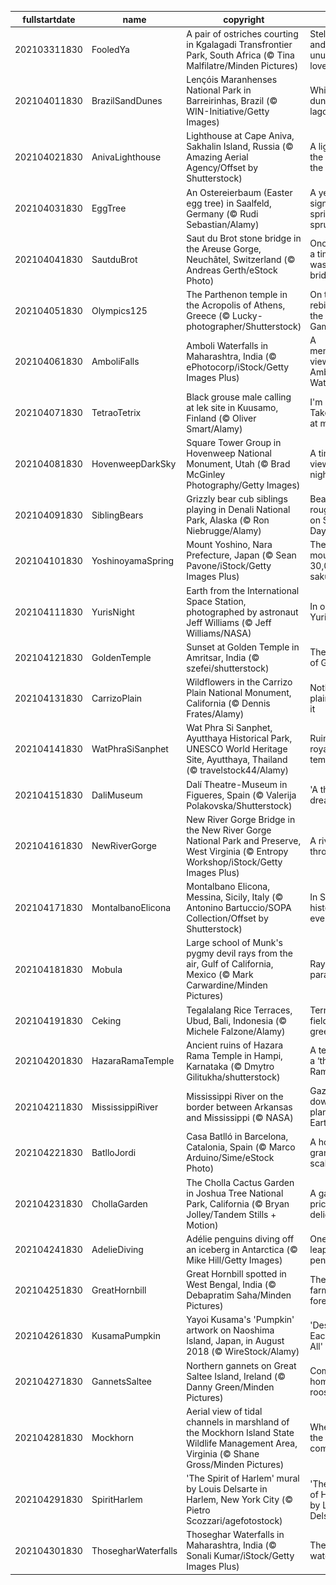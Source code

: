 |fullstartdate|name|copyright|title|image|
|--|--|--|--|--|
202103311830|FooledYa|A pair of ostriches courting in Kgalagadi Transfrontier Park, South Africa (© Tina Malfilatre/Minden Pictures)|Stellar dads and unusual lovers|![](/en-IN/2021/04/202103311830FooledYa.jpg)|
202104011830|BrazilSandDunes|Lençóis Maranhenses National Park in Barreirinhas, Brazil (© WIN-Initiative/Getty Images)|White dunes, blue lagoons|![](/en-IN/2021/04/202104011830BrazilSandDunes.jpg)|
202104021830|AnivaLighthouse|Lighthouse at Cape Aniva, Sakhalin Island, Russia (© Amazing Aerial Agency/Offset by Shutterstock)|A light at the edge of the world|![](/en-IN/2021/04/202104021830AnivaLighthouse.jpg)|
202104031830|EggTree|An Ostereierbaum (Easter egg tree) in Saalfeld, Germany (© Rudi Sebastian/Alamy)|A yearly sign that spring has sprung|![](/en-IN/2021/04/202104031830EggTree.jpg)|
202104041830|SautduBrot|Saut du Brot stone bridge in the Areuse Gorge, Neuchâtel, Switzerland (© Andreas Gerth/eStock Photo)|Once upon a time there was a bridge…|![](/en-IN/2021/04/202104041830SautduBrot.jpg)|
202104051830|Olympics125|The Parthenon temple in the Acropolis of Athens, Greece (© Lucky-photographer/Shutterstock)|On the rebirth of the Olympic Games|![](/en-IN/2021/04/202104051830Olympics125.jpg)|
202104061830|AmboliFalls|Amboli Waterfalls in Maharashtra, India (© ePhotocorp/iStock/Getty Images Plus)|A memerising view of Amboli Waterfalls|![](/en-IN/2021/04/202104061830AmboliFalls.jpg)|
202104071830|TetraoTetrix|Black grouse male calling at lek site in Kuusamo, Finland (© Oliver Smart/Alamy)|I'm here! Take a look at me!|![](/en-IN/2021/04/202104071830TetraoTetrix.jpg)|
202104081830|HovenweepDarkSky|Square Tower Group in Hovenweep National Monument, Utah (© Brad McGinley Photography/Getty Images)|A timeless view of the night sky|![](/en-IN/2021/04/202104081830HovenweepDarkSky.jpg)|
202104091830|SiblingBears|Grizzly bear cub siblings playing in Denali National Park, Alaska (© Ron Niebrugge/Alamy)|Bear cubs roughhouse on Siblings Day|![](/en-IN/2021/04/202104091830SiblingBears.jpg)|
202104101830|YoshinoyamaSpring|Mount Yoshino, Nara Prefecture, Japan (© Sean Pavone/iStock/Getty Images Plus)|The mountain of 30,000 sakura|![](/en-IN/2021/04/202104101830YoshinoyamaSpring.jpg)|
202104111830|YurisNight|Earth from the International Space Station, photographed by astronaut Jeff Williams (© Jeff Williams/NASA)|In orbit for Yuri's Night|![](/en-IN/2021/04/202104111830YurisNight.jpg)|
202104121830|GoldenTemple|Sunset at Golden Temple in Amritsar, India (© szefei/shutterstock)|The abode of God…|![](/en-IN/2021/04/202104121830GoldenTemple.jpg)|
202104131830|CarrizoPlain|Wildflowers in the Carrizo Plain National Monument, California (© Dennis Frates/Alamy)|Nothing plain about it|![](/en-IN/2021/04/202104131830CarrizoPlain.jpg)|
202104141830|WatPhraSiSanphet|Wat Phra Si Sanphet, Ayutthaya Historical Park, UNESCO World Heritage Site, Ayutthaya, Thailand (© travelstock44/Alamy)|Ruins of a royal temple|![](/en-IN/2021/04/202104141830WatPhraSiSanphet.jpg)|
202104151830|DaliMuseum|Dalí Theatre-Museum in Figueres, Spain (© Valerija Polakovska/Shutterstock)|'A theatrical dream'|![](/en-IN/2021/04/202104151830DaliMuseum.jpg)|
202104161830|NewRiverGorge|New River Gorge Bridge in the New River Gorge National Park and Preserve, West Virginia (© Entropy Workshop/iStock/Getty Images Plus)|A river runs through it|![](/en-IN/2021/04/202104161830NewRiverGorge.jpg)|
202104171830|MontalbanoElicona|Montalbano Elicona, Messina, Sicily, Italy (© Antonino Bartuccio/SOPA Collection/Offset by Shutterstock)|In Sicily, history is everywhere|![](/en-IN/2021/04/202104171830MontalbanoElicona.jpg)|
202104181830|Mobula|Large school of Munk's pygmy devil rays from the air, Gulf of California, Mexico (© Mark Carwardine/Minden Pictures)|Rays on parade|![](/en-IN/2021/04/202104181830Mobula.jpg)|
202104191830|Ceking|Tegalalang Rice Terraces, Ubud, Bali, Indonesia (© Michele Falzone/Alamy)|Terraced fields of green|![](/en-IN/2021/04/202104191830Ceking.jpg)|
202104201830|HazaraRamaTemple|Ancient ruins of Hazara Rama Temple in Hampi, Karnataka (© Dmytro Gilitukha/shutterstock)|A temple of a ‘thousand Rama’|![](/en-IN/2021/04/202104201830HazaraRamaTemple.jpg)|
202104211830|MississippiRiver|Mississippi River on the border between Arkansas and Mississippi (© NASA)|Gazing down on planet Earth|![](/en-IN/2021/04/202104211830MississippiRiver.jpg)|
202104221830|BatlloJordi|Casa Batlló in Barcelona, Catalonia, Spain (© Marco Arduino/Sime/eStock Photo)|A house of grand scale(s)|![](/en-IN/2021/04/202104221830BatlloJordi.jpg)|
202104231830|ChollaGarden|The Cholla Cactus Garden in Joshua Tree National Park, California (© Bryan Jolley/Tandem Stills + Motion)|A garden of prickly delights|![](/en-IN/2021/04/202104231830ChollaGarden.jpg)|
202104241830|AdelieDiving|Adélie penguins diving off an iceberg in Antarctica (© Mike Hill/Getty Images)|One giant leap for penguins|![](/en-IN/2021/04/202104241830AdelieDiving.jpg)|
202104251830|GreatHornbill|Great Hornbill spotted in West Bengal, India (© Debapratim Saha/Minden Pictures)|The farmers of forest…|![](/en-IN/2021/04/202104251830GreatHornbill.jpg)|
202104261830|KusamaPumpkin|Yayoi Kusama's 'Pumpkin' artwork on Naoshima Island, Japan, in August 2018 (© WireStock/Alamy)|'Design for Each and All'|![](/en-IN/2021/04/202104261830KusamaPumpkin.jpg)|
202104271830|GannetsSaltee|Northern gannets on Great Saltee Island, Ireland (© Danny Green/Minden Pictures)|Coming home to roost|![](/en-IN/2021/04/202104271830GannetsSaltee.jpg)|
202104281830|Mockhorn|Aerial view of tidal channels in marshland of the Mockhorn Island State Wildlife Management Area, Virginia (© Shane Gross/Minden Pictures)|When does the tide come in?|![](/en-IN/2021/04/202104281830Mockhorn.jpg)|
202104291830|SpiritHarlem|'The Spirit of Harlem' mural by Louis Delsarte in Harlem, New York City (© Pietro Scozzari/agefotostock)|'The Spirit of Harlem' by Louis Delsarte|![](/en-IN/2021/04/202104291830SpiritHarlem.jpg)|
202104301830|ThosegharWaterfalls|Thoseghar Waterfalls in Maharashtra, India (© Sonali Kumar/iStock/Getty Images Plus)|The roaring waterfalls…|![](/en-IN/2021/04/202104301830ThosegharWaterfalls.jpg)|

